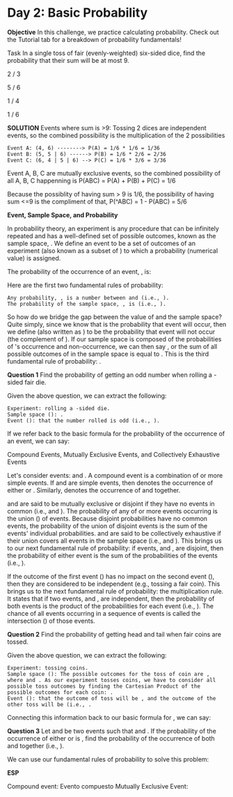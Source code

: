 # Day 2: Basic Probability

**Objective**
In this challenge, we practice calculating probability. Check out the Tutorial tab for a breakdown of probability fundamentals!

Task
In a single toss of fair (evenly-weighted) six-sided dice, find the probability that their sum will be at most 9.
<p>2 / 3</p>
<p>5 / 6</p>
<p>1 / 4</p>
<p>1 / 6</p> 

**SOLUTION**
Events where sum is >9: Tossing 2 dices are independent events, so the combined possibility is the multiplication of the 2 possibilities

    Event A: (4, 6) --------> P(A) = 1/6 * 1/6 = 1/36
    Event B: (5, 5 | 6) ------> P(B) = 1/6 * 2/6 = 2/36
    Event C: (6, 4 | 5 | 6) --> P(C) = 1/6 * 3/6 = 3/36

Event A, B, C are mutually exclusive events, so the combined possibility of all A, B, C happenning is P(ABC) = P(A) + P(B) + P(C) = 1/6

Because the possiblity of having sum > 9 is 1/6, the possibility of having sum <=9 is the compliment of that, P(^ABC) = 1 - P(ABC) = 5/6


**Event, Sample Space, and Probability**

In probability theory, an experiment is any procedure that can be infinitely repeated and has a well-defined set of possible outcomes, known as the sample space, . We define an event to be a set of outcomes of an experiment (also known as a subset of ) to which a probability (numerical value) is assigned.

The probability of the occurrence of an event, , is:

Here are the first two fundamental rules of probability:

    Any probability, , is a number between and (i.e., ).
    The probability of the sample space, , is (i.e., ).

So how do we bridge the gap between the value of and the sample space? Quite simply, since we know that is the probability that event will occur, then we define (also written as ) to be the probability that event will not occur (the complement of ). If our sample space is composed of the probabilities of 's occurrence and non-occurrence, we can then say , or the sum of all possible outcomes of in the sample space is equal to . This is the third fundamental rule of probability: .

**Question 1**
Find the probability of getting an odd number when rolling a -sided fair die.

Given the above question, we can extract the following:

    Experiment: rolling a -sided die.
    Sample space (): .
    Event (): that the number rolled is odd (i.e., ).

If we refer back to the basic formula for the probability of the occurrence of an event, we can say:


Compound Events, Mutually Exclusive Events, and Collectively Exhaustive Events

Let's consider events: and . A compound event is a combination of or more simple events. If and are simple events, then denotes the occurrence of either or . Similarly, denotes the occurrence of and together.

and are said to be mutually exclusive or disjoint if they have no events in common (i.e., and ). The probability of any of or more events occurring is the union () of events. Because disjoint probabilities have no common events, the probability of the union of disjoint events is the sum of the events' individual probabilities. and are said to be collectively exhaustive if their union covers all events in the sample space (i.e., and ). This brings us to our next fundamental rule of probability: if events, and , are disjoint, then the probability of either event is the sum of the probabilities of the events (i.e., ).

If the outcome of the first event () has no impact on the second event (), then they are considered to be independent (e.g., tossing a fair coin). This brings us to the next fundamental rule of probability: the multiplication rule. It states that if two events, and , are independent, then the probability of both events is the product of the probabilities for each event (i.e., ). The chance of all events occurring in a sequence of events is called the intersection () of those events.

**Question 2**
Find the probability of getting head and tail when fair coins are tossed.

Given the above question, we can extract the following:

    Experiment: tossing coins.
    Sample space (): The possible outcomes for the toss of coin are , where and . As our experiment tosses coins, we have to consider all possible toss outcomes by finding the Cartesian Product of the possible outcomes for each coin: .
    Event (): that the outcome of toss will be , and the outcome of the other toss will be (i.e., .

Connecting this information back to our basic formula for , we can say:



**Question 3**
Let and be two events such that and . If the probability of the occurrence of either or is , find the probability of the occurrence of both and together (i.e., ).

We can use our fundamental rules of probability to solve this problem:


**ESP**

Compound event: Evento compuesto
Mutually Exclusive Event: 



